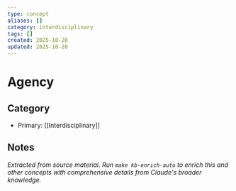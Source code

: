 ```yaml
---
type: concept
aliases: []
category: interdisciplinary
tags: []
created: 2025-10-20
updated: 2025-10-20
---
```


# Agency

## Category

- Primary: [[Interdisciplinary]]

## Notes

*Extracted from source material. Run `make kb-enrich-auto` to enrich this and other concepts with comprehensive details from Claude's broader knowledge.*
